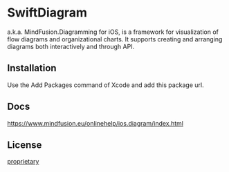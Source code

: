 # SwiftDiagram

a.k.a. MindFusion.Diagramming for iOS, is a framework for visualization of flow diagrams and organizational charts. It supports creating and arranging diagrams both interactively and through API.

## Installation

Use the Add Packages command of Xcode and add this package url.

## Docs

https://www.mindfusion.eu/onlinehelp/ios.diagram/index.html

## License

[proprietary](https://mindfusion.eu/eula.html)

